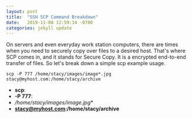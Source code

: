 ```yaml
---
layout: post
title:  "SSH SCP Command Breakdown"
date:   2019-11-08 12:59:34 -0700
categories: jekyll update
---
```

 
On servers and even everyday work station computers, there are times when you need to securely copy over files
to a desired host.  That's where SCP comes in, and it stands for Secure Copy.  It is a encrypted end-to-end
transfer of files.  So let's break down a simple scp example usage.
```
scp -P 777 /home/stacy/images/image*.jpg stacy@myhost.com:/home/stacy/archive 
```
- **scp**:
- **-P 777**:
- **/home/stacy/images/image*.jpg**
- **stacy@myhost.com:/home/stacy/archive**

